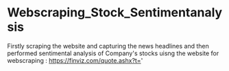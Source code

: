 # Webscraping_Stock_Sentimentanalysis
Firstly scraping the website and capturing the news headlines and then performed sentimental analysis of Company's stocks 
uisng the website for webscraping : https://finviz.com/quote.ashx?t=' 

